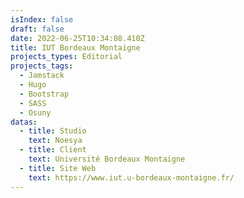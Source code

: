 ```yaml
---
isIndex: false
draft: false
date: 2022-06-25T10:34:08.410Z
title: IUT Bordeaux Montaigne
projects_types: Editorial
projects_tags:
  - Jamstack
  - Hugo
  - Bootstrap
  - SASS
  - Osuny
datas:
  - title: Studio
    text: Noesya
  - title: Client
    text: Université Bordeaux Montaigne
  - title: Site Web
    text: https://www.iut.u-bordeaux-montaigne.fr/
---
```

